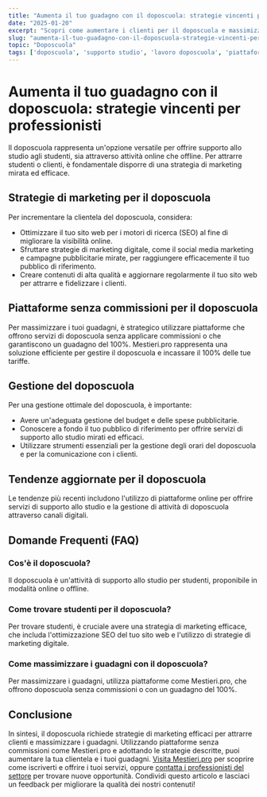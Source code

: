 ```yaml
---
title: "Aumenta il tuo guadagno con il doposcuola: strategie vincenti per professionisti"
date: "2025-01-20"
excerpt: "Scopri come aumentare i clienti per il doposcuola e massimizzare i tuoi guadagni con strategie di marketing efficaci e piattaforme senza commissioni."
slug: "aumenta-il-tuo-guadagno-con-il-doposcuola-strategie-vincenti-per-professionisti"
topic: "Doposcuola"
tags: ['doposcuola', 'supporto studio', 'lavoro doposcuola', 'piattaforme senza commissioni']
---
```

# Aumenta il tuo guadagno con il doposcuola: strategie vincenti per professionisti

Il doposcuola rappresenta un'opzione versatile per offrire supporto allo studio agli studenti, sia attraverso attività online che offline. Per attrarre studenti o clienti, è fondamentale disporre di una strategia di marketing mirata ed efficace.

## Strategie di marketing per il doposcuola

Per incrementare la clientela del doposcuola, considera:

* Ottimizzare il tuo sito web per i motori di ricerca (SEO) al fine di migliorare la visibilità online.
* Sfruttare strategie di marketing digitale, come il social media marketing e campagne pubblicitarie mirate, per raggiungere efficacemente il tuo pubblico di riferimento.
* Creare contenuti di alta qualità e aggiornare regolarmente il tuo sito web per attrarre e fidelizzare i clienti.

## Piattaforme senza commissioni per il doposcuola

Per massimizzare i tuoi guadagni, è strategico utilizzare piattaforme che offrono servizi di doposcuola senza applicare commissioni o che garantiscono un guadagno del 100%. Mestieri.pro rappresenta una soluzione efficiente per gestire il doposcuola e incassare il 100% delle tue tariffe.

## Gestione del doposcuola

Per una gestione ottimale del doposcuola, è importante:

* Avere un'adeguata gestione del budget e delle spese pubblicitarie.
* Conoscere a fondo il tuo pubblico di riferimento per offrire servizi di supporto allo studio mirati ed efficaci.
* Utilizzare strumenti essenziali per la gestione degli orari del doposcuola e per la comunicazione con i clienti.

## Tendenze aggiornate per il doposcuola

Le tendenze più recenti includono l'utilizzo di piattaforme online per offrire servizi di supporto allo studio e la gestione di attività di doposcuola attraverso canali digitali.

## Domande Frequenti (FAQ)

### Cos'è il doposcuola?

Il doposcuola è un'attività di supporto allo studio per studenti, proponibile in modalità online o offline.

### Come trovare studenti per il doposcuola?

Per trovare studenti, è cruciale avere una strategia di marketing efficace, che includa l'ottimizzazione SEO del tuo sito web e l'utilizzo di strategie di marketing digitale.

### Come massimizzare i guadagni con il doposcuola?

Per massimizzare i guadagni, utilizza piattaforme come Mestieri.pro, che offrono doposcuola senza commissioni o con un guadagno del 100%.

## Conclusione

In sintesi, il doposcuola richiede strategie di marketing efficaci per attrarre clienti e massimizzare i guadagni. Utilizzando piattaforme senza commissioni come Mestieri.pro e adottando le strategie descritte, puoi aumentare la tua clientela e i tuoi guadagni. [Visita Mestieri.pro](https://mestieri.pro/info) per scoprire come iscriverti e offrire i tuoi servizi, oppure [contatta i professionisti del settore](https://mestieri.pro) per trovare nuove opportunità. Condividi questo articolo e lasciaci un feedback per migliorare la qualità dei nostri contenuti!